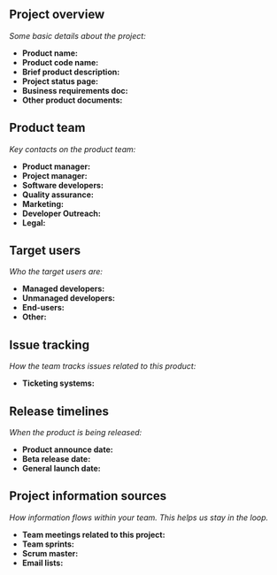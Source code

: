 ## Project overview

*Some basic details about the project:*

* **Product name:**
* **Product code name:**
* **Brief product description:**
* **Project status page:**
* **Business requirements doc:**
* **Other product documents:**

## Product team

*Key contacts on the product team:*

* **Product manager:**
* **Project manager:**
* **Software developers:**
* **Quality assurance:**
* **Marketing:**
* **Developer Outreach:**
* **Legal:**

## Target users

*Who the target users are:*

* **Managed developers:**
* **Unmanaged developers:**
* **End-users:**
* **Other:**

## Issue tracking

*How the team tracks issues related to this product:*

* **Ticketing systems:**

## Release timelines

*When the product is being released:*

* **Product announce date:**
* **Beta release date:**
* **General launch date:**

## Project information sources

*How information flows within your team. This helps us stay in the loop.*

* **Team meetings related to this project:**
* **Team sprints:**
* **Scrum master:**
* **Email lists:**

